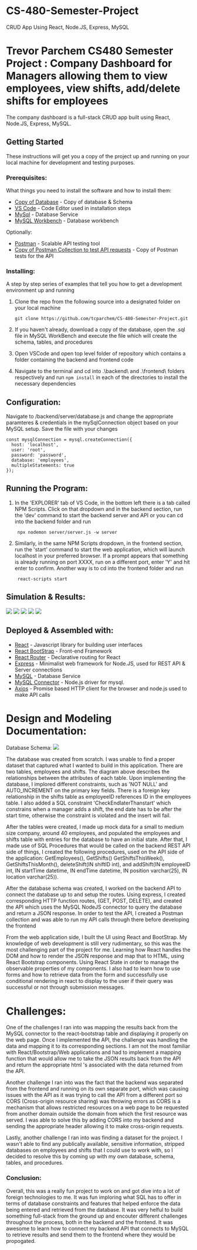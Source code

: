 # CS-480-Semester-Project
CRUD App Using React, Node.JS, Express, MySQL


# Trevor Parchem CS480 Semester Project : Company Dashboard for Managers allowing them to view employees, view shifts, add/delete shifts for employees
The company dashboard is a full-stack CRUD app built using React, Node.JS, Express, MySQL.
  
## Getting Started  
  
These instructions will get you a copy of the project up and running on your local machine for development and testing purposes.  
  
### Prerequisites:  
  
What things you need to install the software and how to install them:  
* [Copy of Database](https://www.dropbox.com/s/ypo1j7t6g3js5ma/databaseSetup.sql?dl=0) - Copy of database & Schema
* [VS Code](https://code.visualstudio.com/) - Code Editor used in installation steps
* [MySql](https://www.mysql.com/) - Database Service
* [MySQL Workbench](https://dev.mysql.com/downloads/workbench) - Database workbench 

Optionally: 
* [Postman](https://www.postman.com/) - Scalable API testing tool 
* [Copy of Postman Collection to test API requests](https://www.dropbox.com/s/87u7ymbui71dgg4/CS%20480%20Semester%20Project.postman_collection.json?dl=0) - Copy of Postman tests for the API
  
### Installing:  
  
A step by step series of examples that tell you how to get a development environment up and running  
  
1. Clone the repo from the following source into a designated folder on your local machine  
	```
	git clone https://github.com/tcparchem/CS-480-Semester-Project.git
	```

2. If you haven't already, download a copy of the database, open the .sql file in MySQL WorkBench and execute the file which will create the schema, tables, and procedures

3. Open VSCode and open top level folder of repository which contains a folder containing the backend and frontend code 

4. Navigate to the terminal and cd into .\backend\ and .\frontend\ folders respectively and run ``` npm install ``` in each of the directories to install the necessary dependencies
    

## Configuration:  
Navigate to /backend/server/database.js and change the appropriate paramteres & credentials in the mySqlConnection object based on your MySQL setup. Save the file with your changes
```
const mysqlConnection = mysql.createConnection({
  host: 'localhost',
  user: 'root',
  password: 'password',
  database: 'employees',
  multipleStatements: true
});
```

## Running the Program:  
  
1. In the 'EXPLORER' tab of VS Code, in the bottom left there is a tab called NPM Scripts. Click on that dropdown and in the backend section, run the 'dev' command to start the backend server and API or you can cd into the backend folder and run 
	```
	 npx nodemon server/server.js -w server
	```  
    
2. Similarly, in the same NPM Scripts dropdown, in the frontend section, run the 'start' command to start the web application, which will launch localhost in your preferred browser. If a prompt appears that something is already running on port XXXX, run on a different port, enter 'Y' and hit enter to confirm. Another way is to cd into the frontend folder and run 
	```
	 react-scripts start
	```  
  
## Simulation & Results:
![](https://i.imgur.com/jWpttD6.png)
![](https://i.imgur.com/0InAig0.png)
![](https://i.imgur.com/64gIrPJ.png)
![](https://i.imgur.com/LZQXbsP.png)
![](https://i.imgur.com/Si5NJSi.png)

## Deployed & Assembled with:  
* [React](https://reactjs.org/) - Javascript library for building user interfaces
* [React BootStrap](https://react-bootstrap.github.io/) - Front-end Framework
* [React Router](https://reactrouter.com/) - Declarative routing for React
* [Express](https://expressjs.com/) - Minimalist web framework for Node.JS, used for REST API & Server connections 
* [MySQL](https://www.mysql.com/) - Database Service 
* [MySQL Connector](https://www.npmjs.com/package/mysql) - Node.js driver for mysql. 
* [Axios](https://www.npmjs.com/package/axios) - Promise based HTTP client for the browser and node.js used to make API calls

# Design and Modeling Documentation:  
Database Schema:
![](https://i.imgur.com/O6IsqHa.png)

The database was created from scratch. I was unable to find a proper dataset that captured what I wanted to build in this application. There are two tables, employees and shifts. The diagram above describes the relationships between the attributes of each table. Upon implementing the database, I implored different constraints, such as 'NOT NULL' and AUTO_INCREMENT on the primary key fields. There is a foreign key relationship in the shifts table as employeeID references ID in the employees table. I also added a SQL constraint 'CheckEndlaterThanstart' which constrains when a manager adds a shift, the end date has to be after the start time, otherwise the constraint is violated and the insert will fail. 

After the tables were created, I made up mock data for a small to medium size company, around 40 employees, and populated the employees and shifts table with entries for the database to have an initial state. After that, I made use of SQL Procedures that would be called on the backend REST API side of things, I created the following procedures, used on the API side of the application: GetEmployees(), GetShifts() GetShiftsThisWeek(), GetShiftsThisMonth(), deleteShift(IN shiftID int), and addShift(IN employeeID int, IN startTime datetime, IN endTime datetime, IN position varchar(25), IN location varchar(25)).

After the database schema was created, I worked on the backend API to connect the database up to and setup the routes. Using express, I created corresponding HTTP function routes, (GET, POST, DELETE), and created the API which uses the MySQL NodeJS connector to query the database and return a JSON response. In order to test the API, I created a Postman collection and was able to run my API calls through there before developing the frontend

From the web application side, I built the UI using React and BootStrap. My knowledge of web development is still very rudimentary, so this was the most challenging part of the project for me. Learning how React handles the DOM and how to render the JSON response and map that to HTML, using React Bootstrap components. Using React State in order to manage the observable properties of my components. I also had to learn how to use forms and how to retrieve data from the form and successfully use conditional rendering in react to display to the user if their query was successful or not through submission messages. 

# Challenges:
One of the challenges I ran into was mapping the results back from the MySQL connector to the react-bootstrap table and displaying it properly on the web page. Once I implemented the API, the challenge was handling the data and mapping it to its corresponding sections. I am not the most familiar with React/Bootstrap/Web applications and had to implement a mapping function that would allow me to take the JSON results back from the API and return the appropriate html <tr>'s associated with the data returned from the API. 
	
Another challenge I ran into was the fact that the backend was separated from the frontend and running on its own separate port, which was causing issues with the API as it was trying to call the API from a different port so CORS (Cross-origin resource sharing) was throwing errors as CORS is a mechanism that allows restricted resources on a web page to be requested from another domain outside the domain from which the first resource was served. I was able to solve this by adding CORS into my backend and sending the appropriate header allowing it to make cross-origin requests. 

Lastly, another challenge I ran into was finding a dataset for the project. I wasn't able to find any publically available, sensitive information, stripped databases on employees and shifts that I could use to work with, so I decided to resolve this by coming up with my own database, schema, tables, and procedures. 

### Conclusion:  
Overall, this was a really fun project to work on and got dive into a lot of foreign technologies to me. It was fun imploring what SQL has to offer in terms of database constraints and features that helped enforce the data being entered and retrieved from the database. It was very helful to build something full-stack from the ground up and encouter different challenges throughout the process, both in the backend and the frontend. It was awesome to learn how to connect my backend API that connects to MySQL to retrieve results and send them to the frontend where they would be propogated. 
